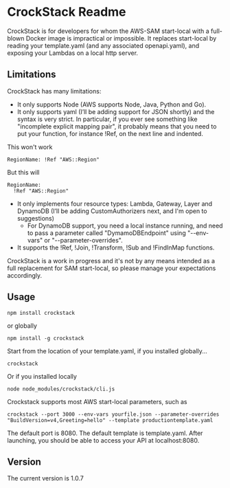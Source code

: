 # CrockStack Readme #
CrockStack is for developers for whom the AWS-SAM start-local with a full-blown Docker image is impractical or impossible.
It replaces start-local by reading your template.yaml (and any associated openapi.yaml), and exposing your Lambdas on a local http server.

## Limitations ##
CrockStack has many limitations:

* It only supports Node (AWS supports Node, Java, Python and Go).
* It only supports yaml (I’ll be adding support for JSON shortly) and the syntax is very strict. In particular, if you ever see something like "incomplete explicit mapping pair", it probably means that you need to put your function, for instance !Ref, on the next line and indented.

This won't work

    RegionName: !Ref "AWS::Region"


But this will

    RegionName:
      !Ref "AWS::Region"


* It only implements four resource types: Lambda, Gateway, Layer and DynamoDB (I’ll be adding CustomAuthorizers next, and I'm open to suggestions)
    * For DynamoDB support, you need a local instance running, and need to pass a parameter called "DymamoDBEndpoint" using "--env-vars" or "--parameter-overrides".
* It supports the !Ref, !Join, !Transform, !Sub and !FindInMap functions.

CrockStack is a work in progress and it's not by any means intended as a full replacement for SAM start-local, so please manage your expectations accordingly.

## Usage ##

    npm install crockstack


or globally

    npm install -g crockstack

Start from the location of your template.yaml, if you installed globally...

    crockstack

Or if you installed locally

    node node_modules/crockstack/cli.js

Crockstack supports most AWS start-local parameters, such as

    crockstack --port 3000 --env-vars yourfile.json --parameter-overrides "BuildVersion=v4,Greeting=hello" --template productiontemplate.yaml

The default port is 8080.
The default template is template.yaml.
After launching, you should be able to access your API at localhost:8080.


## Version ##
The current version is 1.0.7
